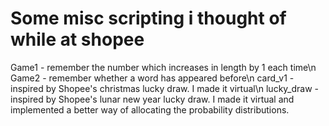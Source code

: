 # Some misc scripting i thought of while at shopee


Game1 - remember the number which increases in length by 1 each time\n
Game2 - remember whether a word has appeared before\n
card_v1 - inspired by Shopee's christmas lucky draw. I made it virtual\n
lucky_draw - inspired by Shopee's lunar new year lucky draw. I made it virtual and implemented a better way of allocating the probability distributions. 

